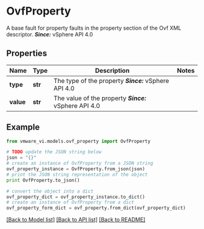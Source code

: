 # OvfProperty

A base fault for property faults in the property section of the Ovf XML descriptor.  ***Since:*** vSphere API 4.0 

## Properties
Name | Type | Description | Notes
------------ | ------------- | ------------- | -------------
**type** | **str** | The type of the property  ***Since:*** vSphere API 4.0  | 
**value** | **str** | The value of the property  ***Since:*** vSphere API 4.0  | 

## Example

```python
from vmware_vi.models.ovf_property import OvfProperty

# TODO update the JSON string below
json = "{}"
# create an instance of OvfProperty from a JSON string
ovf_property_instance = OvfProperty.from_json(json)
# print the JSON string representation of the object
print OvfProperty.to_json()

# convert the object into a dict
ovf_property_dict = ovf_property_instance.to_dict()
# create an instance of OvfProperty from a dict
ovf_property_form_dict = ovf_property.from_dict(ovf_property_dict)
```
[[Back to Model list]](../README.md#documentation-for-models) [[Back to API list]](../README.md#documentation-for-api-endpoints) [[Back to README]](../README.md)


